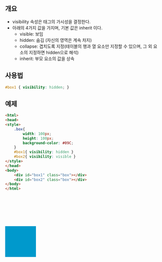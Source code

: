 ## 개요
* visibility 속성은 태그의 가시성을 결정한다.
* 아래의 4가지 값을 가지며, 기본 값은 inherit 이다.
  * visible: 보임
  * hidden: 숨김 (자신의 영역은 계속 차지)
  * collapse: 겹치도록 지정(테이블의 행과 열 요소만 지정할 수 있으며, 그 외 요소의 지정하면 hidden으로 해석)
  * inherit: 부모 요소의 값을 상속

## 사용법
```css
#box1 { visibility: hidden; }
```

## 예제
```html
<html>
<head>
<style>
	.box{
		width: 100px;
		height: 100px;
		background-color: #09C;
	}
	#box1{ visibility: hidden }
	#box2{ visibility: visible }
</style>
</head>
<body>
	<div id="box1" class="box"></div>
	<div id="box2" class="box"></div>
</body>
</html>
```

<html>
<head>
<style>
	.box{
		width: 100px;
		height: 100px;
		background-color: #09C;
	}
	#box1{ visibility: hidden }
	#box2{ visibility: visible }
</style>
</head>
<body>
	<div id="box1" class="box"></div>
	<div id="box2" class="box"></div>
</body>
</html>